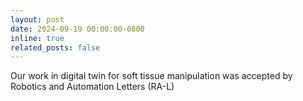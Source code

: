 ```yaml
---
layout: post
date: 2024-09-19 00:00:00-0800
inline: true
related_posts: false
---
```


Our work in digital twin for soft tissue manipulation was accepted by Robotics and Automation Letters (RA-L)
